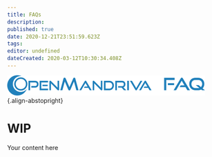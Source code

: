 ```yaml
---
title: FAQs
description: 
published: true
date: 2020-12-21T23:51:59.623Z
tags: 
editor: undefined
dateCreated: 2020-03-12T10:30:34.408Z
---
```


![header-tr-faq.png](/assets/header-tr-faq.png){.align-abstopright}

# WIP
Your content here